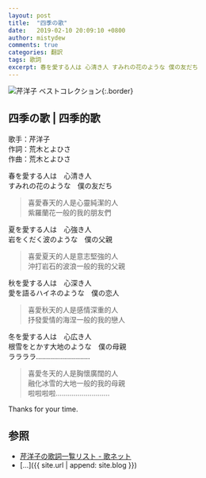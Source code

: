 ```yaml
---
layout: post
title:  "四季の歌"
date:   2019-02-10 20:09:10 +0800
author: mistydew
comments: true
categories: 翻訳
tags: 歌詞
excerpt: 春を愛する人は 心清き人 すみれの花のような 僕の友だち
---
```

![芹洋子 ベストコレクション](https://raw.githubusercontent.com/mistydew/misc/master/cover/芹洋子%20ベストコレクション.jpg){:.border}

## 四季の歌 | 四季的歌

歌手：芹洋子<br>
作詞：荒木とよひさ<br>
作曲：荒木とよひさ

春を愛する人は　心清き人<br>
すみれの花のような　僕の友だち

> 喜愛春天的人是心靈純潔的人<br>
> 紫羅蘭花一般的我的朋友們

夏を愛する人は　心強き人<br>
岩をくだく波のような　僕の父親

> 喜愛夏天的人是意志堅強的人<br>
> 沖打岩石的波浪一般的我的父親

秋を愛する人は　心深き人<br>
愛を語るハイネのような　僕の恋人

> 喜愛秋天的人是感情深重的人<br>
> 抒發愛情的海涅一般的我的戀人

冬を愛する人は　心広き人<br>
根雪をとかす大地のような　僕の母親<br>
ララララ………………………

> 喜愛冬天的人是胸懷廣闊的人<br>
> 融化冰雪的大地一般的我的母親<br>
> 啦啦啦啦………………………

Thanks for your time.

## 参照
* [芹洋子の歌詞一覧リスト - 歌ネット](https://www.uta-net.com/artist/2172)
* [...]({{ site.url | append: site.blog }})
